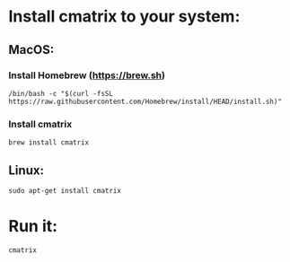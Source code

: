 
# Install cmatrix to your system:

## MacOS:
### Install Homebrew (https://brew.sh)
```
/bin/bash -c "$(curl -fsSL https://raw.githubusercontent.com/Homebrew/install/HEAD/install.sh)"
```
### Install cmatrix
```
brew install cmatrix
```
## Linux:
```
sudo apt-get install cmatrix
```
# Run it:
```
cmatrix
```
